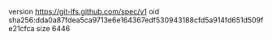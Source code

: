 version https://git-lfs.github.com/spec/v1
oid sha256:dda0a87fdea5ca9713e6e164367edf530943188cfd5a914fd651d509fe21cfca
size 6446
